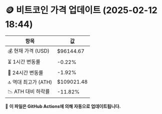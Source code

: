 # 🪙 비트코인 가격 업데이트 (2025-02-12 18:44)

| 항목                | 값 |
|--------------------|----------------|
| 💰 현재 가격 (USD) | $96144.67 |
| ⏳ 1시간 변동률    | -0.22% |
| 📆 24시간 변동률   | -1.92% |
| 🔝 역대 최고가 (ATH) | $109021.48 |
| 📉 ATH 대비 하락률 | -11.82% |

🔄 **이 파일은 GitHub Actions에 의해 자동으로 업데이트됩니다.**
